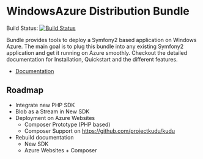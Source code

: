 # WindowsAzure Distribution Bundle

Build Status: [![Build Status](https://secure.travis-ci.org/beberlei/AzureDistributionBundle.png?branch=master)](https://travis-ci.org/beberlei/AzureDistributionBundle)

Bundle provides tools to deploy a Symfony2 based application on Windows Azure. The main goal is to plug this bundle into any existing Symfony2 application and get it running on Azure smoothly. Checkout the detailed documentation for Installation, Quickstart and the different features.

* [Documentation](http://beberlei.github.com/AzureDistributionBundle)

## Roadmap

* Integrate new PHP SDK
* Blob as a Stream in New SDK
* Deployment on Azure Websites
    * Composer Prototype (PHP based)
    * Composer Support on https://github.com/projectkudu/kudu
* Rebuild documentation
    * New SDK
    * Azure Websites + Composer

